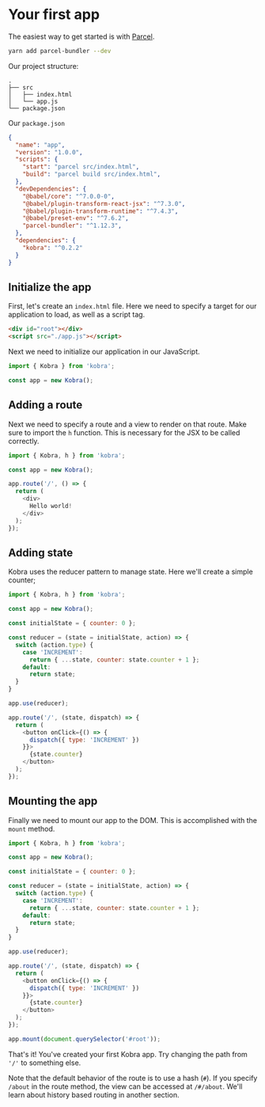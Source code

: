 # Your first app

The easiest way to get started is with [Parcel](https://parceljs.org).

```bash
yarn add parcel-bundler --dev
```

Our project structure:

```
.
├── src
│   ├── index.html
│   └── app.js
└── package.json

```

Our `package.json`

```json
{
  "name": "app",
  "version": "1.0.0",
  "scripts": {
    "start": "parcel src/index.html",
    "build": "parcel build src/index.html",
  },
  "devDependencies": {
    "@babel/core": "^7.0.0-0",
    "@babel/plugin-transform-react-jsx": "^7.3.0",
    "@babel/plugin-transform-runtime": "^7.4.3",
    "@babel/preset-env": "^7.6.2",
    "parcel-bundler": "^1.12.3",
  },
  "dependencies": {
    "kobra": "^0.2.2"
  }
}
```

## Initialize the app

First, let's create an `index.html` file. Here we need to specify a target for our application to load, as well as a script tag.

```html
<div id="root"></div>
<script src="./app.js"></script>
```

Next we need to initialize our application in our JavaScript.

```js
import { Kobra } from 'kobra';

const app = new Kobra();
```

## Adding a route

Next we need to specify a route and a view to render on that route. Make sure to import the `h` function. This is necessary for the JSX to be called correctly.

```js
import { Kobra, h } from 'kobra';

const app = new Kobra();

app.route('/', () => {
  return (
    <div>
      Hello world!
    </div>
  );
});
```

## Adding state

Kobra uses the reducer pattern to manage state. Here we'll create a simple counter;

```js
import { Kobra, h } from 'kobra';

const app = new Kobra();

const initialState = { counter: 0 };

const reducer = (state = initialState, action) => {
  switch (action.type) {
    case 'INCREMENT':
      return { ...state, counter: state.counter + 1 };
    default:
      return state;
  }
}

app.use(reducer);

app.route('/', (state, dispatch) => {
  return (
    <button onClick={() => {
      dispatch({ type: 'INCREMENT' })
    }}>
      {state.counter}
    </button>
  );
});
```

## Mounting the app

Finally we need to mount our app to the DOM. This is accomplished with the `mount` method.

```js
import { Kobra, h } from 'kobra';

const app = new Kobra();

const initialState = { counter: 0 };

const reducer = (state = initialState, action) => {
  switch (action.type) {
    case 'INCREMENT':
      return { ...state, counter: state.counter + 1 };
    default:
      return state;
  }
}

app.use(reducer);

app.route('/', (state, dispatch) => {
  return (
    <button onClick={() => {
      dispatch({ type: 'INCREMENT' })
    }}>
      {state.counter}
    </button>
  );
});

app.mount(document.querySelector('#root'));
```

That's it! You've created your first Kobra app. Try changing the path from `'/'` to something else.

Note that the default behavior of the route is to use a hash (`#`). If you specify `/about` in the route method, the view can be accessed at `/#/about`. We'll learn about history based routing in another section.
